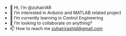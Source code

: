 - 👋 Hi, I’m @zuhairiAR
- 👀 I’m interested in Arduino and MATLAB related project
- 🌱 I’m currently learning in Control Engineering
- 💞️ I’m looking to collaborate on anything?
- 📫 How to reach me zuhairirashid@gmail.com

<!---
zuhairiAR/zuhairiAR is a ✨ special ✨ repository because its `README.md` (this file) appears on your GitHub profile.
You can click the Preview link to take a look at your changes.
--->
